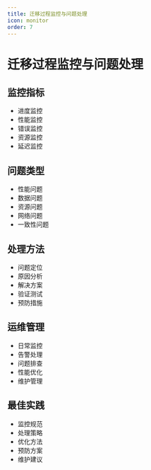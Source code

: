 ```yaml
---
title: 迁移过程监控与问题处理
icon: monitor
order: 7
---
```


# 迁移过程监控与问题处理

## 监控指标
- 进度监控
- 性能监控
- 错误监控
- 资源监控
- 延迟监控

## 问题类型
- 性能问题
- 数据问题
- 资源问题
- 网络问题
- 一致性问题

## 处理方法
- 问题定位
- 原因分析
- 解决方案
- 验证测试
- 预防措施

## 运维管理
- 日常监控
- 告警处理
- 问题排查
- 性能优化
- 维护管理

## 最佳实践
- 监控规范
- 处理策略
- 优化方法
- 预防方案
- 维护建议
